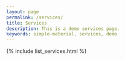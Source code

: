 ```yaml
---
layout: page
permalink: /services/
title: Services
description: This is a demo services page.
keywords: simple-material, services, demo
---
```


{% include list_services.html %}
